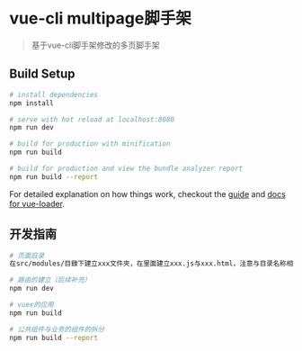 # vue-cli multipage脚手架

> 基于vue-cli脚手架修改的多页脚手架

## Build Setup

``` bash
# install dependencies
npm install

# serve with hot reload at localhost:8080
npm run dev

# build for production with minification
npm run build

# build for production and view the bundle analyzer report
npm run build --report
```

For detailed explanation on how things work, checkout the [guide](http://vuejs-templates.github.io/webpack/) and [docs for vue-loader](http://vuejs.github.io/vue-loader).


## 开发指南

``` bash
# 页面目录
在src/modules/目錄下建立xxx文件夾，在里面建立xxx.js与xxx.html，注意与目录名称相同，参考test文件路径的格式

# 路由的建立（后续补充）
npm run dev

# vuex的应用
npm run build

# 公共组件与业务的组件的拆分
npm run build --report
```
